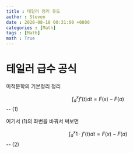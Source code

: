 ```yaml
---
title : 테일러 정리 유도
author : Steven
date : 2020-08-18 00:31:00 +0800
categories : [Math]
tags : [Math]
math : True
---
```


# 테일러 급수 공식

미적분학의 기본정리 정리

$$ \int_a^x f'(t)dt = F(x) - F(a) $$  -- (1)

여기서 (1)의 좌변을 바꿔서 써보면

$$ \int_a^x 1 \cdot f'(t)dt = F(x) - F(a)  $$  -- (2)









